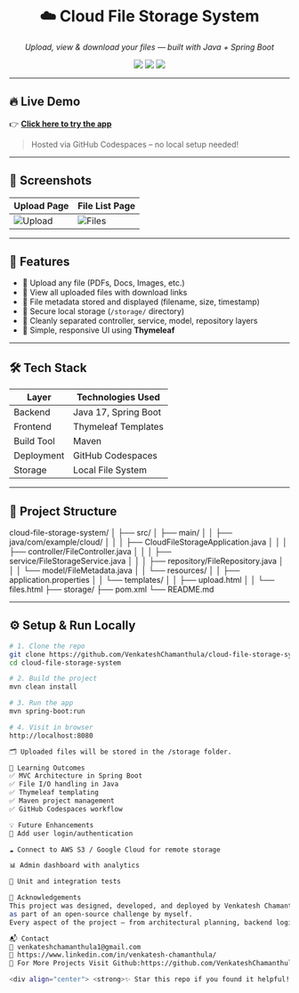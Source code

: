 <div align="center">
  <h1>☁️ Cloud File Storage System</h1>
  <p><i>Upload, view & download your files — built with Java + Spring Boot</i></p>
  <img src="https://img.shields.io/badge/Java-17-blue?style=flat-square" />
  <img src="https://img.shields.io/badge/SpringBoot-3.2.5-brightgreen?style=flat-square" />
  <img src="https://img.shields.io/github/languages/top/VenkateshChamanthula/cloud-file-storage-system?style=flat-square" />
</div>

---

## 🔥 Live Demo

👉 **[Click here to try the app](https://glorious-cod-p5769j697qpc9r94-8080.app.github.dev/)**  
> Hosted via GitHub Codespaces – no local setup needed!

---

## 📸 Screenshots

| Upload Page | File List Page |
|-------------|----------------|
| ![Upload](storage/screenshots/upload.png) | ![Files](storage/screenshots/files.png) |

---

## 🚀 Features

- 📁 Upload any file (PDFs, Docs, Images, etc.)
- 📜 View all uploaded files with download links
- 🧠 File metadata stored and displayed (filename, size, timestamp)
- 📂 Secure local storage (`/storage/` directory)
- 🧩 Cleanly separated controller, service, model, repository layers
- 🎨 Simple, responsive UI using **Thymeleaf**

---

## 🛠️ Tech Stack

| Layer        | Technologies Used |
|--------------|-------------------|
| Backend      | Java 17, Spring Boot |
| Frontend     | Thymeleaf Templates |
| Build Tool   | Maven |
| Deployment   | GitHub Codespaces |
| Storage      | Local File System |

---

## 🧠 Project Structure
cloud-file-storage-system/
│
├── src/
│ ├── main/
│ │ ├── java/com/example/cloud/
│ │ │ ├── CloudFileStorageApplication.java
│ │ │ ├── controller/FileController.java
│ │ │ ├── service/FileStorageService.java
│ │ │ ├── repository/FileRepository.java
│ │ │ └── model/FileMetadata.java
│ │ └── resources/
│ │ ├── application.properties
│ │ └── templates/
│ │ ├── upload.html
│ │ └── files.html
├── storage/
├── pom.xml
└── README.md


---

## ⚙️ Setup & Run Locally

```bash
# 1. Clone the repo
git clone https://github.com/VenkateshChamanthula/cloud-file-storage-system.git
cd cloud-file-storage-system

# 2. Build the project
mvn clean install

# 3. Run the app
mvn spring-boot:run

# 4. Visit in browser
http://localhost:8080

🗂️ Uploaded files will be stored in the /storage folder.

📌 Learning Outcomes
✅ MVC Architecture in Spring Boot
✅ File I/O handling in Java
✅ Thymeleaf templating
✅ Maven project management
✅ GitHub Codespaces workflow

💡 Future Enhancements
🔐 Add user login/authentication

☁️ Connect to AWS S3 / Google Cloud for remote storage

📊 Admin dashboard with analytics

🧪 Unit and integration tests

🙌 Acknowledgements
This project was designed, developed, and deployed by Venkatesh Chamanthula
as part of an open-source challenge by myself.
Every aspect of the project — from architectural planning, backend logic, and UI integration to Git and deployment — was handled independently.

📬 Contact
📧 venkateshchamanthula1@gmail.com
🔗 https://www.linkedin.com/in/venkatesh-chamanthula/
📂 For More Projects Visit Github:https://github.com/VenkateshChamanthula

<div align="center"> <strong>✨ Star this repo if you found it helpful!</strong> </div> ```
